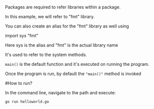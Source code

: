 Packages are required to refer libraries within a package.

In this example, we will refer to "fmt" library.

You can also create an alias for the "fmt" library as well using

import sys "fmt" 

Here sys is the alias and "fmt" is the actual library name

It's used to refer to the system methods.

`main()` is the default function and it's executed on running the program.

Once the program is run, by default the `"main()"` method is invoked

#How to run?

In the command line, navigate to the path and execute:

`go run helloworld.go`
